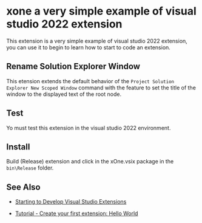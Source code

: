 # xone a very simple example of visual studio 2022 extension

This extension is a very simple example of visual studio 2022 extension, you can use it to begin to learn how to start to code an extension.

## Rename Solution Explorer Window

This etension extends the default behavior of the `Project Solution Explorer New Scoped Window` command with the feature to set the title of the window to the displayed text of the root node.

## Test

Yo must test this extension in the visual studio 2022 environment.

## Install

Build (Release) extension and click in the xOne.vsix package in the `bin\Release` folder.

## See Also

- [Starting to Develop Visual Studio Extensions](https://docs.microsoft.com/en-us/visualstudio/extensibility/starting-to-develop-visual-studio-extensions?view=vs-2022)

- [Tutorial - Create your first extension: Hello World](https://docs.microsoft.com/en-us/visualstudio/extensibility/extensibility-hello-world?view=vs-2022)

